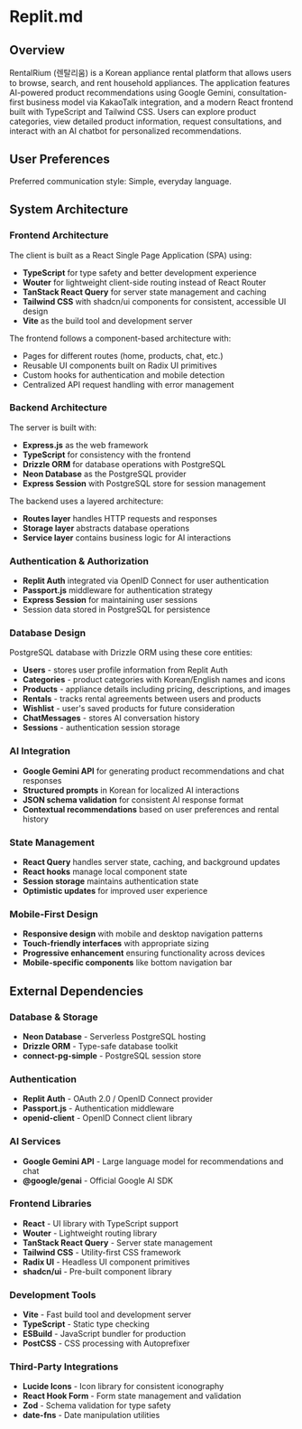 # Replit.md

## Overview

RentalRium (렌탈리움) is a Korean appliance rental platform that allows users to browse, search, and rent household appliances. The application features AI-powered product recommendations using Google Gemini, consultation-first business model via KakaoTalk integration, and a modern React frontend built with TypeScript and Tailwind CSS. Users can explore product categories, view detailed product information, request consultations, and interact with an AI chatbot for personalized recommendations.

## User Preferences

Preferred communication style: Simple, everyday language.

## System Architecture

### Frontend Architecture
The client is built as a React Single Page Application (SPA) using:
- **TypeScript** for type safety and better development experience
- **Wouter** for lightweight client-side routing instead of React Router
- **TanStack React Query** for server state management and caching
- **Tailwind CSS** with shadcn/ui components for consistent, accessible UI design
- **Vite** as the build tool and development server

The frontend follows a component-based architecture with:
- Pages for different routes (home, products, chat, etc.)
- Reusable UI components built on Radix UI primitives
- Custom hooks for authentication and mobile detection
- Centralized API request handling with error management

### Backend Architecture
The server is built with:
- **Express.js** as the web framework
- **TypeScript** for consistency with the frontend
- **Drizzle ORM** for database operations with PostgreSQL
- **Neon Database** as the PostgreSQL provider
- **Express Session** with PostgreSQL store for session management

The backend uses a layered architecture:
- **Routes layer** handles HTTP requests and responses
- **Storage layer** abstracts database operations
- **Service layer** contains business logic for AI interactions

### Authentication & Authorization
- **Replit Auth** integrated via OpenID Connect for user authentication
- **Passport.js** middleware for authentication strategy
- **Express Session** for maintaining user sessions
- Session data stored in PostgreSQL for persistence

### Database Design
PostgreSQL database with Drizzle ORM using these core entities:
- **Users** - stores user profile information from Replit Auth
- **Categories** - product categories with Korean/English names and icons
- **Products** - appliance details including pricing, descriptions, and images
- **Rentals** - tracks rental agreements between users and products
- **Wishlist** - user's saved products for future consideration
- **ChatMessages** - stores AI conversation history
- **Sessions** - authentication session storage

### AI Integration
- **Google Gemini API** for generating product recommendations and chat responses
- **Structured prompts** in Korean for localized AI interactions
- **JSON schema validation** for consistent AI response format
- **Contextual recommendations** based on user preferences and rental history

### State Management
- **React Query** handles server state, caching, and background updates
- **React hooks** manage local component state
- **Session storage** maintains authentication state
- **Optimistic updates** for improved user experience

### Mobile-First Design
- **Responsive design** with mobile and desktop navigation patterns
- **Touch-friendly interfaces** with appropriate sizing
- **Progressive enhancement** ensuring functionality across devices
- **Mobile-specific components** like bottom navigation bar

## External Dependencies

### Database & Storage
- **Neon Database** - Serverless PostgreSQL hosting
- **Drizzle ORM** - Type-safe database toolkit
- **connect-pg-simple** - PostgreSQL session store

### Authentication
- **Replit Auth** - OAuth 2.0 / OpenID Connect provider
- **Passport.js** - Authentication middleware
- **openid-client** - OpenID Connect client library

### AI Services
- **Google Gemini API** - Large language model for recommendations and chat
- **@google/genai** - Official Google AI SDK

### Frontend Libraries
- **React** - UI library with TypeScript support
- **Wouter** - Lightweight routing library
- **TanStack React Query** - Server state management
- **Tailwind CSS** - Utility-first CSS framework
- **Radix UI** - Headless UI component primitives
- **shadcn/ui** - Pre-built component library

### Development Tools
- **Vite** - Fast build tool and development server
- **TypeScript** - Static type checking
- **ESBuild** - JavaScript bundler for production
- **PostCSS** - CSS processing with Autoprefixer

### Third-Party Integrations
- **Lucide Icons** - Icon library for consistent iconography
- **React Hook Form** - Form state management and validation
- **Zod** - Schema validation for type safety
- **date-fns** - Date manipulation utilities